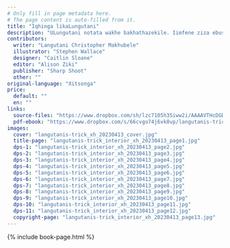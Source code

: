 ```yaml
---
# Only fill in page metadata here.
# The page content is auto-filled from it.
title: "Iqhinga likaLungutani"
description: "ULungutani notata wakhe bakhathazekile. Iimfene ziza ebusuku zitye zitshabalalise izityalo zombona. Ingaba bakuze bakwazi ukwenza ziyiyeke le nto ezi mfene?"
contributors:
  writer: "Langutani Christopher Makhubele"
  illustrator: "Stephen Wallace"
  designer: "Caitlin Sloane"
  editor: "Alison Ziki"
  publisher: "Sharp Shoot"
  other: ""
original-language: "Xitsonga"
price:
  default: ""
  en: ""
links:
  source-files: "https://www.dropbox.com/sh/lzc7105h35iww2i/AAAAVTHcDGDCDb-2PQaixv-_a?dl=0"
  pdf-ebook: "https://www.dropbox.com/s/66cvgo74j6vk8vp/langutanis-trick_xh_20230313.pdf?dl=0"
images:
  cover: "langutanis-trick_xh_20230413_cover.jpg"
  title-page: "langutanis-trick_interior_xh_20230413_page1.jpg"
  dps-1: "langutanis-trick_interior_xh_20230413_page2.jpg"
  dps-2: "langutanis-trick_interior_xh_20230413_page3.jpg"
  dps-3: "langutanis-trick_interior_xh_20230413_page4.jpg"
  dps-4: "langutanis-trick_interior_xh_20230413_page5.jpg"
  dps-5: "langutanis-trick_interior_xh_20230413_page6.jpg"
  dps-6: "langutanis-trick_interior_xh_20230413_page7.jpg"
  dps-7: "langutanis-trick_interior_xh_20230413_page8.jpg"
  dps-8: "langutanis-trick_interior_xh_20230413_page9.jpg"
  dps-9: "langutanis-trick_interior_xh_20230413_page10.jpg"
  dps-10: "langutanis-trick_interior_xh_20230413_page11.jpg"
  dps-11: "langutanis-trick_interior_xh_20230413_page12.jpg"
  copyright-page: "langutanis-trick_interior_xh_20230413_page13.jpg"
---
```


{% include book-page.html %}


